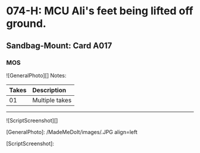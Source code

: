 # 074-H: MCU Ali's feet being lifted off ground.

## Sandbag-Mount: Card A017

### MOS

![GeneralPhoto][]
Notes: 

| Takes | Description |
|:---|:----|
| 01 | Multiple takes |

----

![ScriptScreenshot][]


[GeneralPhoto]:  /MadeMeDoIt/images/.JPG align=left

[ScriptScreenshot]: 